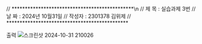 // **********************************************\n
// 제 목 : 실습과제 3번
// 날 짜 : 2024년 10월31일
// 작성자 : 2301378 김위제
// **********************************************

출력
![스크린샷 2024-10-31 210026](https://github.com/user-attachments/assets/a0cbc9f1-8b4f-49ce-be93-5c85b1e4bc25)
